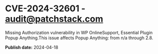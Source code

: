 # CVE-2024-32601 - audit@patchstack.com

Missing Authorization vulnerability in WP OnlineSupport, Essential Plugin Popup Anything.This issue affects Popup Anything: from n/a through 2.8.



**Publish date:** 2024-04-18
